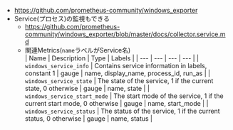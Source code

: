 - https://github.com/prometheus-community/windows_exporter
- Service(プロセス)の監視もできる
  - https://github.com/prometheus-community/windows_exporter/blob/master/docs/collector.service.md
  - 関連Metrics(`name`ラベルがService名)  
    | Name | Description | Type | Labels |
    | --- | --- | --- | --- |
    | `windows_service_info` | Contains service information in labels, constant 1 | gauge | name, display_name, process_id, run_as |
    | `windows_service_state` | The state of the service, 1 if the current state, 0 otherwise | gauge | name, state |
    | `windows_service_start_mode` | The start mode of the service, 1 if the current start mode, 0 otherwise | gauge | name, start_mode |
    | `windows_service_status` | The status of the service, 1 if the current status, 0 otherwise | gauge | name, status |